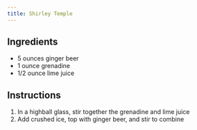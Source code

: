 ```yaml
---
title: Shirley Temple
---
```


## Ingredients

* 5 ounces ginger beer
* 1 ounce grenadine
* 1/2 ounce lime juice

## Instructions

1. In a highball glass, stir together the grenadine and lime juice
1. Add crushed ice, top with ginger beer, and stir to combine
